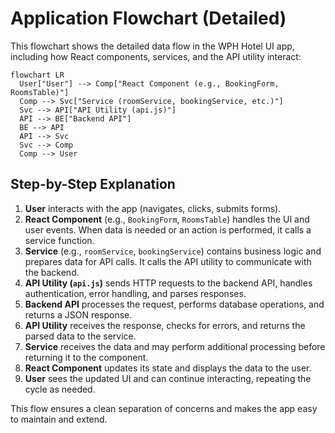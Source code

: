 # Application Flowchart (Detailed)

This flowchart shows the detailed data flow in the WPH Hotel UI app, including how React components, services, and the API utility interact:

```mermaid
flowchart LR
  User["User"] --> Comp["React Component (e.g., BookingForm, RoomsTable)"]
  Comp --> Svc["Service (roomService, bookingService, etc.)"]
  Svc --> API["API Utility (api.js)"]
  API --> BE["Backend API"]
  BE --> API
  API --> Svc
  Svc --> Comp
  Comp --> User
```

## Step-by-Step Explanation

1. **User** interacts with the app (navigates, clicks, submits forms).
2. **React Component** (e.g., `BookingForm`, `RoomsTable`) handles the UI and user events. When data is needed or an action is performed, it calls a service function.
3. **Service** (e.g., `roomService`, `bookingService`) contains business logic and prepares data for API calls. It calls the API utility to communicate with the backend.
4. **API Utility (`api.js`)** sends HTTP requests to the backend API, handles authentication, error handling, and parses responses.
5. **Backend API** processes the request, performs database operations, and returns a JSON response.
6. **API Utility** receives the response, checks for errors, and returns the parsed data to the service.
7. **Service** receives the data and may perform additional processing before returning it to the component.
8. **React Component** updates its state and displays the data to the user.
9. **User** sees the updated UI and can continue interacting, repeating the cycle as needed.

This flow ensures a clean separation of concerns and makes the app easy to maintain and extend. 